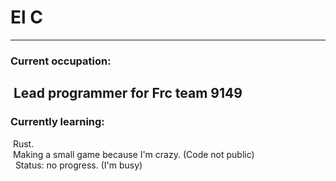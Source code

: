 # El C
---
### Current occupation:
&nbsp;Lead programmer for Frc team 9149
---
### Currently learning:
&nbsp;Rust. <br>
&nbsp;Making a small game because I'm crazy. (Code not public) <br>
&nbsp;&nbsp;Status: no progress. (I'm busy)
